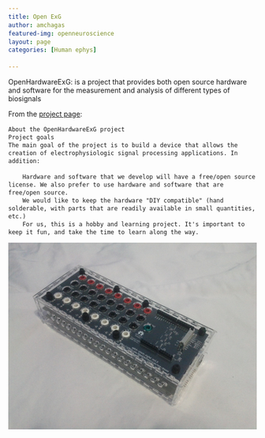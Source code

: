 ```yaml
---
title: Open ExG
author: amchagas
featured-img: openneuroscience
layout: page
categories: [Human ephys]

---
```



OpenHardwareExG: is a project that provides both open source hardware and software for the measurement and analysis of different types of biosignals

From the [project page](http://openelectronicslab.github.io/OpenHardwareExG/):

```
About the OpenHardwareExG project
Project goals
The main goal of the project is to build a device that allows the creation of electrophysiologic signal processing applications. In addition:

    Hardware and software that we develop will have a free/open source license. We also prefer to use hardware and software that are free/open source.
    We would like to keep the hardware "DIY compatible" (hand solderable, with parts that are readily available in small quantities, etc.)
    For us, this is a hobby and learning project. It's important to keep it fun, and take the time to learn along the way.

```


  ![ExG board](https://raw.githubusercontent.com/OpenElectronicsLab/eeg-mouse-notes/master/images/OpenHardwareExG-rev1-in-case.800.jpg)
